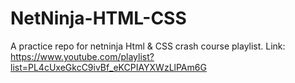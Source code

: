 # NetNinja-HTML-CSS
A practice repo for netninja Html &amp; CSS crash course playlist. Link: https://www.youtube.com/playlist?list=PL4cUxeGkcC9ivBf_eKCPIAYXWzLlPAm6G
